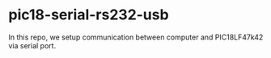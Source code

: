 # pic18-serial-rs232-usb
In this repo, we setup communication between  computer and PIC18LF47k42 via serial port.
